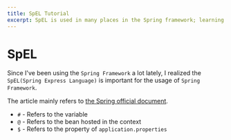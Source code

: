 ```yaml
---
title: SpEL Tutorial
excerpt: SpEL is used in many places in the Spring framework; learning and mastering it will make you fluent in development under the Spring framework.
---
```


# SpEL

Since I've been using the `Spring Framework` a lot lately, I realized the `SpEL(Spring Express Language)` is important for the usage of `Spring Framework`.

The article mainly refers to [the Spring official document](https://docs.spring.io/spring-integration/reference/html/spel.html).

- `#` - Refers to the variable
- `@` - Refers to the bean hosted in the context
- `$` - Refers to the property of `application.properties`



